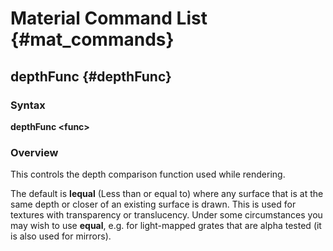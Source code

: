 # Material Command List {#mat_commands}

## depthFunc {#depthFunc}
### Syntax

**depthFunc \<func\>**

### Overview

This controls the depth comparison function used while rendering.

The default is **lequal** (Less than or equal to) where any surface that
is at the same depth or closer of an existing surface is drawn. This is
used for textures with transparency or translucency. Under some
circumstances you may wish to use **equal**, e.g. for light-mapped
grates that are alpha tested (it is also used for mirrors).
